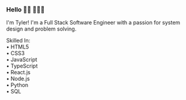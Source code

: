 ### Hello 👋🏻 👨🏻‍💻
 I'm Tyler! I'm a Full Stack Software Engineer with a passion for system design and problem solving. 
 
 <bold>Skilled In:</bold> <br />
 • HTML5 <br />
 • CSS3 <br />
 • JavaScript <br />
 • TypeScript <br />
 • React.js <br />
 • Node.js <br />
 • Python <br />
 • SQL

<!--
**tylerbroadway/tylerbroadway** is a ✨ _special_ ✨ repository because its `README.md` (this file) appears on your GitHub profile.

Here are some ideas to get you started:

- 🔭 I’m currently working on ...
- 🌱 I’m currently learning ...
- 👯 I’m looking to collaborate on ...
- 🤔 I’m looking for help with ...
- 💬 Ask me about ...
- 📫 How to reach me: ...
- 😄 Pronouns: ...
- ⚡ Fun fact: ...
-->
